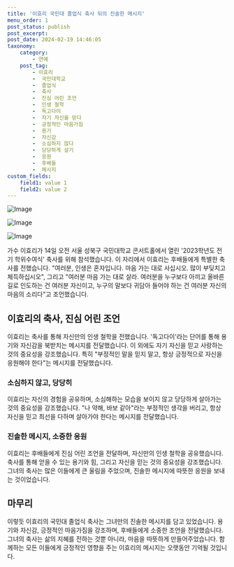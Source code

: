 ```yaml
---
title: '이효리 국민대 졸업식 축사 뒤의 진솔한 메시지'
menu_order: 1
post_status: publish
post_excerpt: 
post_date: 2024-02-19 14:46:05
taxonomy:
    category:
        - 연예
    post_tag:
        - 이효리
        -  국민대학교
        -  졸업식
        -  축사
        -  진심 어린 조언
        -  인생 철학
        -  독고다이
        -  자기 자신을 믿다
        -  긍정적인 마음가짐
        -  용기
        -  자신감
        -  소심하지 않다
        -  당당하게 살기
        -  응원
        -  후배들
        -  메시지
custom_fields:
    field1: value 1
    field2: value 2
---
```


![Image](https://mimgnews.pstatic.net/image/241/2024/02/19/0003330548_001_20240219051501325.jpg?type=w540)

![Image](https://ssl.pstatic.net/mimgnews/image/241/2024/02/19/0003330548_002_20240219051501361.jpg?type=w540)

![Image](https://mimgnews.pstatic.net/image/241/2024/02/19/0003330548_003_20240219051501391.jpg?type=w540)

가수 이효리가 14일 오전 서울 성북구 국민대학교 콘서트홀에서 열린 '2023학년도 전기 학위수여식' 축사를 위해 참석했습니다. 이 자리에서 이효리는 후배들에게 특별한 축사를 전했습니다. "여러분, 인생은 혼자입니다. 마음 가는 대로 사십시오. 많이 부딪치고 체득하십시오", 그리고 "여러분 마음 가는 대로 살라. 여러분을 누구보다 아끼고 올바른 길로 인도하는 건 여러분 자신이고, 누구의 말보다 귀담아 들어야 하는 건 여러분 자신의 마음의 소리다"고 조언했습니다.
## 이효리의 축사, 진심 어린 조언
이효리는 축사를 통해 자신만의 인생 철학을 전했습니다. '독고다이'라는 단어를 통해 용기와 자신감을 북받치는 메시지를 전달했습니다. 이 외에도 자기 자신을 믿고 사랑하는 것의 중요성을 강조했습니다. 특히 "부정적인 말을 믿지 말고, 항상 긍정적으로 자신을 응원해야 한다"는 메시지를 전달했습니다.
### 소심하지 않고, 당당히
이효리는 자신의 경험을 공유하며, 소심해하는 모습을 보이지 않고 당당하게 살아가는 것의 중요성을 강조했습니다. "나 약해, 바보 같아"라는 부정적인 생각을 버리고, 항상 자신을 믿고 최선을 다하며 살아가야 한다는 메시지를 전달했습니다.
### 진솔한 메시지, 소중한 응원
이효리는 후배들에게 진심 어린 조언을 전달하며, 자신만의 인생 철학을 공유했습니다. 축사를 통해 얻을 수 있는 용기와 힘, 그리고 자신을 믿는 것의 중요성을 강조했습니다. 그녀의 축사는 많은 이들에게 큰 울림을 주었으며, 진솔한 메시지에 따뜻한 응원을 보내는 것이었습니다.
## 마무리
이렇듯 이효리의 국민대 졸업식 축사는 그녀만의 진솔한 메시지를 담고 있었습니다. 용기와 자신감, 긍정적인 마음가짐을 강조하며, 후배들에게 소중한 조언을 전달했습니다. 그녀의 축사는 삶의 지혜를 전하는 것뿐 아니라, 마음을 따뜻하게 만들어주었습니다. 함께하는 모든 이들에게 긍정적인 영향을 주는 이효리의 메시지는 오랫동안 기억될 것입니다.
